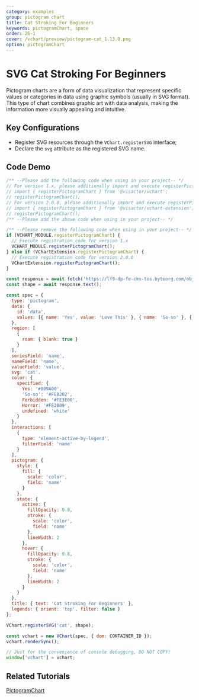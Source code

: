 ```yaml
---
category: examples
group: pictogram chart
title: Cat Stroking For Beginners
keywords: pictogramChart, space
order: 26-1
cover: /vchart/preview/pictogram-cat_1.13.0.png
option: pictogramChart
---
```


# SVG Cat Stroking For Beginners

Pictogram charts are a form of data visualization that represent specific values or categories in data using graphic symbols (usually in SVG format). This type of chart combines graphic art with data analysis, making the information more visually appealing and intuitive.

## Key Configurations

- Register SVG resources through the `VChart.registerSVG` interface;
- Declare the `svg` attribute as the registered SVG name.

## Code Demo

```javascript livedemo
/** --Please add the following code when using in your project-- */
// For version 1.x, please additionally import and execute registerPictogramChart in your project
// import { registerPictogramChart } from '@visactor/vchart';
// registerPictogramChart();
// For version 2.0.0, please additionally import and execute registerPictogramChart in your project
// import { registerPictogramChart } from '@visactor/vchart-extension';
// registerPictogramChart();
/** --Please add the above code when using in your project-- */

/** --Please remove the following code when using in your project-- */
if (VCHART_MODULE.registerPictogramChart) {
  // Execute registration code for version 1.x
  VCHART_MODULE.registerPictogramChart();
} else if (VChartExtension.registerPictogramChart) {
  // Execute registration code for version 2.0.0
  VChartExtension.registerPictogramChart();
}

const response = await fetch('https://lf9-dp-fe-cms-tos.byteorg.com/obj/bit-cloud/pictogram/cat.svg');
const shape = await response.text();

const spec = {
  type: 'pictogram',
  data: {
    id: 'data',
    values: [{ name: 'Yes', value: 'Love This' }, { name: 'So-so' }, { name: 'Forbidden' }, { name: 'Horror' }]
  },
  region: [
    {
      roam: { blank: true }
    }
  ],
  seriesField: 'name',
  nameField: 'name',
  valueField: 'value',
  svg: 'cat',
  color: {
    specified: {
      Yes: '#009A00',
      'So-so': '#FEB202',
      Forbidden: '#FE3E00',
      Horror: '#FE2B09',
      undefined: 'white'
    }
  },
  interactions: [
    {
      type: 'element-active-by-legend',
      filterField: 'name'
    }
  ],
  pictogram: {
    style: {
      fill: {
        scale: 'color',
        field: 'name'
      }
    },
    state: {
      active: {
        fillOpacity: 0.8,
        stroke: {
          scale: 'color',
          field: 'name'
        },
        lineWidth: 2
      },
      hover: {
        fillOpacity: 0.8,
        stroke: {
          scale: 'color',
          field: 'name'
        },
        lineWidth: 2
      }
    }
  },
  title: { text: 'Cat Stroking For Beginners' },
  legends: { orient: 'top', filter: false }
};

VChart.registerSVG('cat', shape);

const vchart = new VChart(spec, { dom: CONTAINER_ID });
vchart.renderSync();

// Just for the convenience of console debugging, DO NOT COPY!
window['vchart'] = vchart;
```

## Related Tutorials

[PictogramChart](link)
